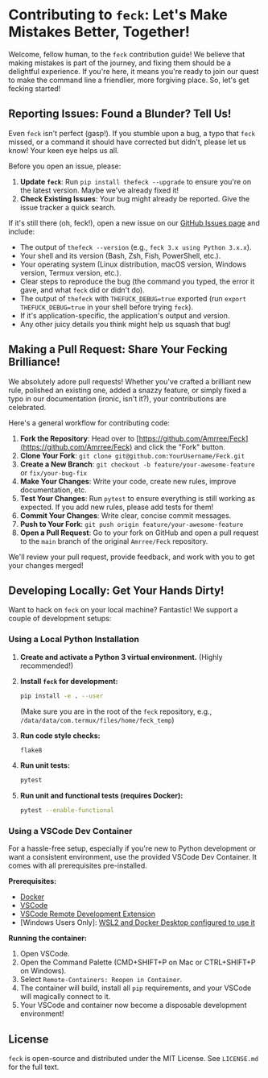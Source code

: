 # Contributing to `feck`: Let's Make Mistakes Better, Together!

Welcome, fellow human, to the `feck` contribution guide! We believe that making mistakes is part of the journey, and fixing them should be a delightful experience. If you're here, it means you're ready to join our quest to make the command line a friendlier, more forgiving place. So, let's get fecking started!

## Reporting Issues: Found a Blunder? Tell Us!

Even `feck` isn't perfect (gasp!). If you stumble upon a bug, a typo that `feck` missed, or a command it should have corrected but didn't, please let us know! Your keen eye helps us all.

Before you open an issue, please:

1.  **Update `feck`**: Run `pip install thefeck --upgrade` to ensure you're on the latest version. Maybe we've already fixed it!
2.  **Check Existing Issues**: Your bug might already be reported. Give the issue tracker a quick search.

If it's still there (oh, feck!), open a new issue on our [GitHub Issues page](https://github.com/Amrree/Feck/issues) and include:

*   The output of `thefeck --version` (e.g., `feck 3.x using Python 3.x.x`).
*   Your shell and its version (Bash, Zsh, Fish, PowerShell, etc.).
*   Your operating system (Linux distribution, macOS version, Windows version, Termux version, etc.).
*   Clear steps to reproduce the bug (the command you typed, the error it gave, and what `feck` did or didn't do).
*   The output of `thefeck` with `THEFUCK_DEBUG=true` exported (run `export THEFUCK_DEBUG=true` in your shell before trying `feck`).
*   If it's application-specific, the application's output and version.
*   Any other juicy details you think might help us squash that bug!

## Making a Pull Request: Share Your Fecking Brilliance!

We absolutely adore pull requests! Whether you've crafted a brilliant new rule, polished an existing one, added a snazzy feature, or simply fixed a typo in our documentation (ironic, isn't it?), your contributions are celebrated.

Here's a general workflow for contributing code:

1.  **Fork the Repository**: Head over to [https://github.com/Amrree/Feck](https://github.com/Amrree/Feck) and click the "Fork" button.
2.  **Clone Your Fork**: `git clone git@github.com:YourUsername/Feck.git`
3.  **Create a New Branch**: `git checkout -b feature/your-awesome-feature` or `fix/your-bug-fix`
4.  **Make Your Changes**: Write your code, create new rules, improve documentation, etc.
5.  **Test Your Changes**: Run `pytest` to ensure everything is still working as expected. If you add new rules, please add tests for them!
6.  **Commit Your Changes**: Write clear, concise commit messages.
7.  **Push to Your Fork**: `git push origin feature/your-awesome-feature`
8.  **Open a Pull Request**: Go to your fork on GitHub and open a pull request to the `main` branch of the original `Amrree/Feck` repository.

We'll review your pull request, provide feedback, and work with you to get your changes merged!

## Developing Locally: Get Your Hands Dirty!

Want to hack on `feck` on your local machine? Fantastic! We support a couple of development setups:

### Using a Local Python Installation

1.  **Create and activate a Python 3 virtual environment.** (Highly recommended!)
2.  **Install `feck` for development:**
    ```bash
    pip install -e . --user
    ```
    (Make sure you are in the root of the `feck` repository, e.g., `/data/data/com.termux/files/home/feck_temp`)

3.  **Run code style checks:**
    ```bash
    flake8
    ```

4.  **Run unit tests:**
    ```bash
    pytest
    ```

5.  **Run unit and functional tests (requires Docker):**
    ```bash
    pytest --enable-functional
    ```

### Using a VSCode Dev Container

For a hassle-free setup, especially if you're new to Python development or want a consistent environment, use the provided VSCode Dev Container. It comes with all prerequisites pre-installed.

**Prerequisites:**

*   [Docker](https://www.docker.com/products/docker-desktop)
*   [VSCode](https://code.visualstudio.com/)
*   [VSCode Remote Development Extension](https://marketplace.visualstudio.com/items?itemName=ms-vscode-remote.vscode-remote-extensionpack)
*   [Windows Users Only]: [WSL2 and Docker Desktop configured to use it](https://docs.docker.com/docker-for-windows/wsl/)

**Running the container:**

1.  Open VSCode.
2.  Open the Command Palette (CMD+SHIFT+P on Mac or CTRL+SHIFT+P on Windows).
3.  Select `Remote-Containers: Reopen in Container`.
4.  The container will build, install all `pip` requirements, and your VSCode will magically connect to it.
5.  Your VSCode and container now become a disposable development environment!

## License

`feck` is open-source and distributed under the MIT License. See `LICENSE.md` for the full text.